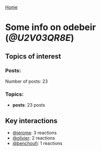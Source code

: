 [Home](https://kelu124.github.io/echommunity/)

# Some info on __odebeir__ (_@U2V03QR8E_)


## Topics of interest

### Posts: 

Number of posts: 23

### Topics:

* __posts__: 23 posts

## Key interactions 

* [@jerome](./U07UEJC2H.md): 3 reactions
* [@olivier](./U04DFTZ7D.md): 2 reactions
* [@benchoufi](./U0B47KC3S.md): 1 reactions
